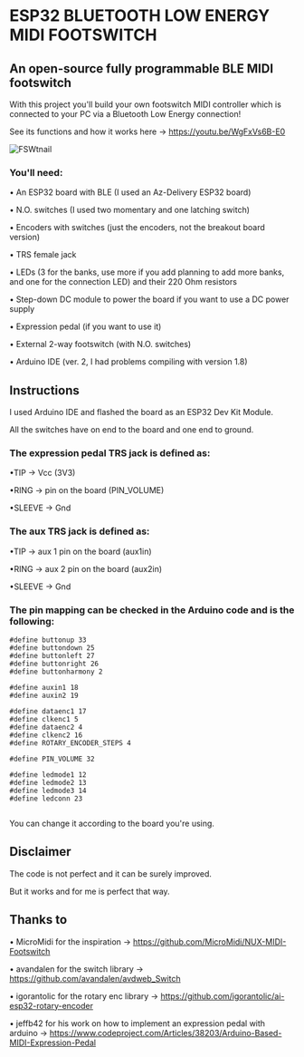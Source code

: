 # ESP32 BLUETOOTH LOW ENERGY MIDI FOOTSWITCH

## An open-source fully programmable BLE MIDI footswitch

With this project you'll build your own footswitch MIDI controller which is connected to your PC via a Bluetooth Low Energy connection!

See its functions and how it works here -> https://youtu.be/WgFxVs6B-E0

![FSWtnail](https://user-images.githubusercontent.com/74735686/204547478-894d30da-caaf-4c3a-ab26-5eadeda12911.png)

### You'll need:

• An ESP32 board with BLE (I used an Az-Delivery ESP32 board)

• N.O. switches (I used two momentary and one latching switch)

• Encoders with switches (just the encoders, not the breakout board version)

• TRS female jack 

• LEDs (3 for the banks, use more if you add planning to add more banks, and one for the connection LED) and their 220 Ohm resistors

• Step-down DC module to power the board if you want to use a DC power supply

• Expression pedal (if you want to use it)

• External 2-way footswitch (with N.O. switches)

• Arduino IDE (ver. 2, I had problems compiling with version 1.8)


## Instructions 

I used Arduino IDE and flashed the board as an ESP32 Dev Kit Module.

All the switches have on end to the board and one end to ground.

### The expression pedal TRS jack is defined as:

•TIP -> Vcc (3V3)

•RING -> pin on the board (PIN_VOLUME)

•SLEEVE -> Gnd

### The aux TRS jack is defined as:

•TIP -> aux 1 pin on the board (aux1in)

•RING -> aux 2 pin on the board (aux2in)

•SLEEVE -> Gnd

### The pin mapping can be checked in the Arduino code and is the following:

```
#define buttonup 33
#define buttondown 25
#define buttonleft 27
#define buttonright 26
#define buttonharmony 2

#define auxin1 18
#define auxin2 19

#define dataenc1 17
#define clkenc1 5
#define dataenc2 4
#define clkenc2 16
#define ROTARY_ENCODER_STEPS 4

#define PIN_VOLUME 32

#define ledmode1 12
#define ledmode2 13
#define ledmode3 14
#define ledconn 23
  
  ```
You can change it according to the board you're using.

## Disclaimer

The code is not perfect and it can be surely improved.

But it works and for me is perfect that way.

## Thanks to 

• MicroMidi for the inspiration -> https://github.com/MicroMidi/NUX-MIDI-Footswitch

• avandalen for the switch library -> https://github.com/avandalen/avdweb_Switch

• igorantolic for the rotary enc library -> https://github.com/igorantolic/ai-esp32-rotary-encoder

• jeffb42 for his work on how to implement an expression pedal with arduino -> https://www.codeproject.com/Articles/38203/Arduino-Based-MIDI-Expression-Pedal
